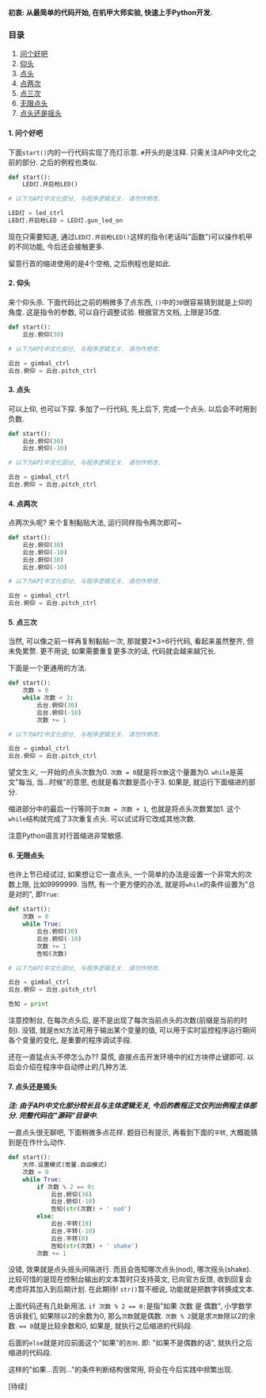 **初衷: 从最简单的代码开始, 在机甲大师实验, 快速上手Python开发.**

### 目录
1. [问个好吧](#问个好吧)
2. [仰头](#仰头)
3. [点头](#点头)
4. [点两次](#点两次)
5. [点三次](#点三次)
6. [无限点头](#无限点头)
7. [点头还是摇头](#点头还是摇头)

#### 1. 问个好吧

下面`start()`内的一行代码实现了亮灯示意. `#`开头的是注释. 只需关注API中文化之前的部分. 之后的例程也类似.
```python
def start():
    LED灯.开启枪LED()

# 以下为API中文化部分, 与程序逻辑无关. 请勿作修改.

LED灯 = led_ctrl
LED灯.开启枪LED = LED灯.gun_led_on
```
现在只需要知道, 通过`LED灯.开启枪LED()`这样的指令(老话叫"函数")可以操作机甲的不同功能, 今后还会接触更多.

留意行首的缩进使用的是4个空格, 之后例程也是如此.

#### 2. 仰头

来个仰头杀. 下面代码比之前的稍微多了点东西, `()`中的`30`很容易猜到就是上仰的角度. 这是指令的参数, 可以自行调整试验. 根据官方文档, 上限是35度.
```python
def start():
    云台.俯仰(30)

# 以下为API中文化部分, 与程序逻辑无关. 请勿作修改.

云台 = gimbal_ctrl
云台.俯仰 = 云台.pitch_ctrl
```

#### 3. 点头
可以上仰, 也可以下探. 多加了一行代码, 先上后下, 完成一个点头. 以后会不时用到负数.
```python
def start():
    云台.俯仰(30)
    云台.俯仰(-10)

# 以下为API中文化部分, 与程序逻辑无关. 请勿作修改.

云台 = gimbal_ctrl
云台.俯仰 = 云台.pitch_ctrl
```

#### 4. 点两次
点两次头呢? 来个复制黏贴大法, 运行同样指令两次即可~
```python
def start():
    云台.俯仰(30)
    云台.俯仰(-10)
    云台.俯仰(30)
    云台.俯仰(-10)

# 以下为API中文化部分, 与程序逻辑无关. 请勿作修改.

云台 = gimbal_ctrl
云台.俯仰 = 云台.pitch_ctrl
```

#### 5. 点三次
当然, 可以像之前一样再复制黏贴一次, 那就要2*3=6行代码, 看起来虽然整齐, 但未免累赘. 更不用说, 如果需要重复更多次的话, 代码就会越来越冗长.

下面是一个更通用的方法.
```python
def start():
    次数 = 0
    while 次数 < 3:
        云台.俯仰(30)
        云台.俯仰(-10)
        次数 += 1

# 以下为API中文化部分, 与程序逻辑无关. 请勿作修改.

云台 = gimbal_ctrl
云台.俯仰 = 云台.pitch_ctrl
```
望文生义, 一开始的点头次数为0. `次数 = 0`就是将`次数`这个量置为0. `while`是英文"每当, 当...时候"的意思, 也就是看次数是否小于3. 如果是, 就运行下面缩进的部分.

缩进部分中的最后一行等同于`次数 = 次数 + 1`, 也就是将点头次数累加1. 这个`while`结构就完成了3次重复点头. 可以试试将它改成其他次数.

注意Python语言对行首缩进非常敏感.

#### 6. 无限点头
也许上节已经试过, 如果想让它一直点头, 一个简单的办法是设置一个非常大的次数上限, 比如9999999. 当然, 有一个更方便的办法, 就是将`while`的条件设置为"总是对的", 即`True`:
```python
def start():
    次数 = 0
    while True:
        云台.俯仰(30)
        云台.俯仰(-10)
        次数 += 1
        告知(次数)

# 以下为API中文化部分, 与程序逻辑无关. 请勿作修改.

云台 = gimbal_ctrl
云台.俯仰 = 云台.pitch_ctrl

告知 = print
```
注意控制台, 在每次点头后, 是不是出现了每次当前点头的次数(前缀是当前的时刻). 没错, 就是`告知`方法可用于输出某个变量的值, 可以用于实时监控程序运行期间各个变量的变化, 是重要的程序调试手段.

还在一直猛点头不停怎么办?? 莫慌, 直接点击开发环境中的红方块停止键即可. 以后会介绍在程序中自动停止的几种方法.

#### 7. 点头还是摇头
***注: 由于API中文化部分较长且与主体逻辑无关, 今后的教程正文仅列出例程主体部分. 完整代码在"源码"目录中.***

一直点头很无聊吧, 下面稍微多点花样. 题目已有提示, 再看到下面的`平转`, 大概能猜到是在作什么动作.

```python
def start():
    大师.设置模式(常量.自由模式)
    次数 = 0
    while True:
        if 次数 % 2 == 0:
            云台.俯仰(30)
            云台.俯仰(-10)
            告知(str(次数) + ' nod')
        else:
            云台.平转(10)
            云台.平转(-10)
            云台.平转(0)
            告知(str(次数) + ' shake')
        次数 += 1
```
没错, 效果就是点头摇头间隔进行. 而且会告知哪次点头(nod), 哪次摇头(shake). 比较可惜的是现在控制台输出的文本暂时只支持英文, 已向官方反馈, 收到回复会考虑将其加入到后期计划. 在此期待! `str()`暂不细说, 功能就是把数字转换成文本.

上面代码还有几处新用法. `if 次数 % 2 == 0:`是指"如果 次数 是 偶数", 小学数学告诉我们, 如果除以2的余数为0, 那么`次数`就是偶数. `次数 % 2`就是求`次数`除以2的余数. `== 0`就是比较余数和0, 如果是, 就执行之后缩进的代码段.

后面的`else`就是对应前面这个"如果"的`否则`. 即: "如果不是偶数的话", 就执行之后缩进的代码段.

这样的"如果...否则..."的条件判断结构很常用, 将会在今后实践中频繁出现.

[待续]